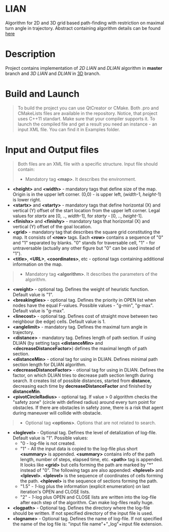 # LIAN
Algorithm for 2D and 3D grid based path-finding with restriction on maximal turn angle in trajectory.
Abstract containing algorithm details can be found [here](https://arxiv.org/pdf/1506.01864.pdf)

Description
==========
Project contains implementation of _2D LIAN_ and _DLIAN_ algorithm in __master__ branch and _3D LIAN_ and _DLIAN_ in [3D](https://github.com/PathPlanning/LIAN/tree/3D) branch.

Build and Launch
================
>To build the project you can use QtCreator or CMake. Both .pro and CMakeLists files are available in the repository. 
>Notice, that project uses C++11 standart. Make sure that your compiler supports it.
>To launch the compiled file and get a result you need an instance - an input XML file. You can find it in Examples folder. 

Input and Output files
======================
>Both files are an XML file with a specific structure. 
>Input file should contain:
>- Mandatory tag <b>\<map></b>. It describes the environment.
  * **\<height>** and **\<width>** - mandatory tags that define size of the map. Origin is in the upper left corner. (0,0) - is upper left, (*width*-1, *height*-1) is lower right.
  * **\<startx>** and **\<starty>** - mandatory tags that define horizontal (X) and vertical (Y) offset of the start location from the upper left corner. Legal values for *startx* are [0, .., *width*-1], for *starty* - [0, .., *height*-1].
  * **\<finishx>** and **\<finishy>** - mandatory tags that horizontal (X) and vertical (Y) offset of the goal location.
  * **\<grid>** - mandatory tag that describes the square grid constituting the map. It consists of **\<row>** tags. Each **\<row>** contains a sequence of "0" and "1" separated by blanks. "0" stands for traversable cell, "1" - for untraversable (actually any other figure but "0" can be used instead of "1").
  * **\<title>**, **\<URL>**, **\<coordinates>**, etc - optional tags containing additional information on the map.
>- Mandatory tag <b>\<algorithm></b>. It describes the parameters of the algorithm.
  * **\<weight>** - optional tag. Defines the weight of heuristic function. Default value is "1".
  * **\<breakingties>** - optional tag. Defines the priority in OPEN list when nodes have the equal F-values. Possible values - "g-min", "g-max". Default value is "g-max".
  * **\<linecost>** - optional tag. Defines cost of straight move between two neighbour (be edge) cells. Default value is 1. 
  * **\<anglelimit>** - mandatory tag. Defines the maximal turn angle in trajectory.
  * **\<distance>** - mandatory tag. Defines length of path section. If using DLIAN (by setting tags **\<distanceMin>** and **\<decreaseDistanceFactor>**) defines the maximal length of path section.
  * **\<distanceMin>** - otional tag for using in DLIAN. Defines minimal path section length for DLIAN algorithm.
  * **\<decreaseDistanceFactor>** - otional tag for using in DLIAN. Defines the factor, on which DLIAN tries to decrease path section length during search. It creates list of possible distances, started from **distance**, decreasing each time by **decreaseDistanceFactor** and finished by **distanceMin**.
  * **\<pivotCircleRadius>** - optional tag. If value > 0 algorithm checks the "safety zone" (circle with defined radius) around every turn point for obstacles. If there are obstacles in safety zone, there is a risk that agent during maneuver will collide with obstacle. 
>- Optional tag <b>\<options></b>. Options that are not related to search.
  * **\<loglevel>** - Optional tag. Defines the level of detalization of log-file. Default value is "1". Possible values:
    * "0 - log-file is not created.
    * "1" - All the input data is copied to the log-file plus short **\<summary>** is appended. **\<summary>** contains info of the path length, number of steps, elapsed time, etc. **\<path>** tag is appended. It looks like **\<grid>** but cells forming the path are marked by "\*" instead of "0". The following tags are also appended: **\<hplevel>** and **\<lplevel>**. **\<lplevel>** is the sequence of coordinates of cells forming the path. **\<hplevel>** is the sequence of sections forming the path.
    * "1.5" - *1*-log plus the information (explicit enumeration) on last iteration's OPEN and CLOSE lists.
    * "2" - *1*-log plus OPEN and CLOSE lists are written into the log-file after each step of the algorithm. Can make log-files really huge.
  * **\<logpath>** - Optional tag. Defines the directory where the log-file should be written. If not specified directory of the input file is used. 
  * **\<logname>** - Optional tag. Defines the name of log-file. If not specified the name of the log file is: "input file name"+"_log"+input file extension.
